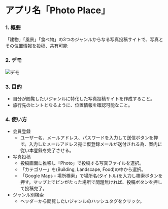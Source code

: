# アプリ名「Photo Place」

### 1. 概要
「建物」「風景」「食べ物」の3つのジャンルからなる写真投稿サイトで、写真とその位置情報を投稿、共有可能

### 2. デモ
![デモ](https://user-images.githubusercontent.com/69040729/110231724-ce4fff00-7f5c-11eb-868f-c16d1b467007.jpeg)

### 3. 目的
* 自分が閲覧したいジャンルに特化した写真投稿サイトを作成すること。
* 旅行先のヒントとなるように、位置情報を確認可能なこと。

### 4. 使い方
* 会員登録
  * ユーザー名、メールアドレス、パスワードを入力して送信ボタンを押す。入力したメールアドレス宛に仮登録メールが送付される為、案内に従い本登録を完了させる。
* 写真投稿
  * 投稿画面に推移し「Photo」で投稿する写真ファイルを選択。
  * 「カテゴリー」を(Building, Landscape, Food)の中から選択。
  * 「Google Maps - 場所検索」で場所名(タイトル)を入力し検索ボタンを押す。マップ上でピンがたった場所で問題無ければ、投稿ボタンを押して投稿完了。
* ジャンル別検索
  * ヘッダーから閲覧したいジャンルのハッシュタグをクリック。


